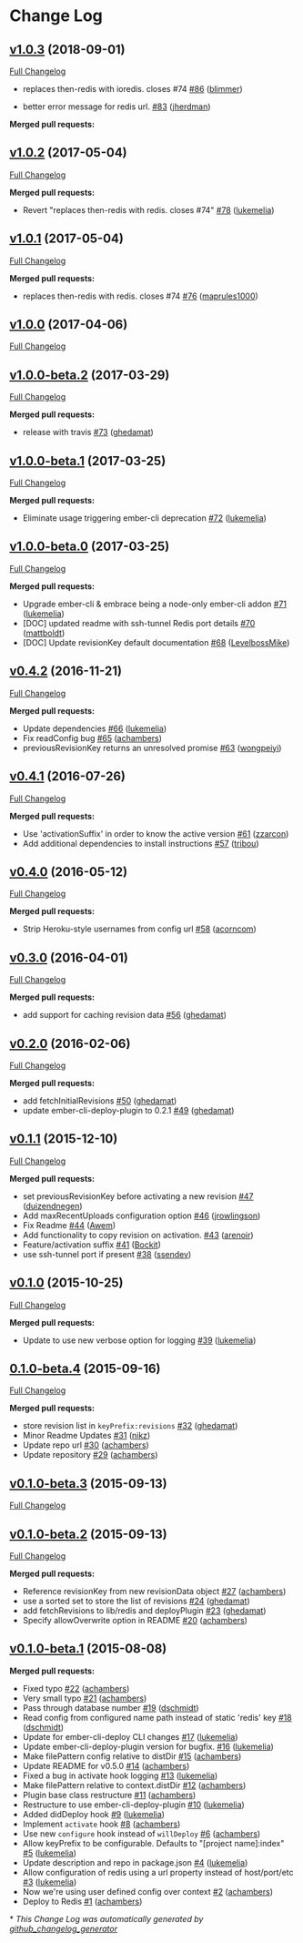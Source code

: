 # Change Log

## [v1.0.3](https://github.com/ember-cli-deploy/ember-cli-deploy-redis/tree/v1.0.3) (2018-09-01)
[Full Changelog](https://github.com/ember-cli-deploy/ember-cli-deploy-redis/compare/v1.0.2...v1.0.3)

- replaces then-redis with ioredis. closes \#74 [\#86](https://github.com/ember-cli-deploy/ember-cli-deploy-redis/pull/86) ([blimmer](https://github.com/blimmer))

- better error message for redis url. [\#83](https://github.com/ember-cli-deploy/ember-cli-deploy-redis/pull/83) ([jherdman](https://github.com/jherdman))


**Merged pull requests:**

## [v1.0.2](https://github.com/ember-cli-deploy/ember-cli-deploy-redis/tree/v1.0.2) (2017-05-04)
[Full Changelog](https://github.com/ember-cli-deploy/ember-cli-deploy-redis/compare/v1.0.1...v1.0.2)

**Merged pull requests:**

- Revert "replaces then-redis with redis. closes \#74" [\#78](https://github.com/ember-cli-deploy/ember-cli-deploy-redis/pull/78) ([lukemelia](https://github.com/lukemelia))

## [v1.0.1](https://github.com/ember-cli-deploy/ember-cli-deploy-redis/tree/v1.0.1) (2017-05-04)
[Full Changelog](https://github.com/ember-cli-deploy/ember-cli-deploy-redis/compare/v1.0.0...v1.0.1)

**Merged pull requests:**

- replaces then-redis with redis. closes \#74 [\#76](https://github.com/ember-cli-deploy/ember-cli-deploy-redis/pull/76) ([maprules1000](https://github.com/maprules1000))

## [v1.0.0](https://github.com/ember-cli-deploy/ember-cli-deploy-redis/tree/v1.0.0) (2017-04-06)
[Full Changelog](https://github.com/ember-cli-deploy/ember-cli-deploy-redis/compare/v1.0.0-beta.2...v1.0.0)

## [v1.0.0-beta.2](https://github.com/ember-cli-deploy/ember-cli-deploy-redis/tree/v1.0.0-beta.2) (2017-03-29)
[Full Changelog](https://github.com/ember-cli-deploy/ember-cli-deploy-redis/compare/v1.0.0-beta.1...v1.0.0-beta.2)

**Merged pull requests:**

- release with travis [\#73](https://github.com/ember-cli-deploy/ember-cli-deploy-redis/pull/73) ([ghedamat](https://github.com/ghedamat))

## [v1.0.0-beta.1](https://github.com/ember-cli-deploy/ember-cli-deploy-redis/tree/v1.0.0-beta.1) (2017-03-25)
[Full Changelog](https://github.com/ember-cli-deploy/ember-cli-deploy-redis/compare/v1.0.0-beta.0...v1.0.0-beta.1)

**Merged pull requests:**

- Eliminate usage triggering ember-cli deprecation [\#72](https://github.com/ember-cli-deploy/ember-cli-deploy-redis/pull/72) ([lukemelia](https://github.com/lukemelia))

## [v1.0.0-beta.0](https://github.com/ember-cli-deploy/ember-cli-deploy-redis/tree/v1.0.0-beta.0) (2017-03-25)
[Full Changelog](https://github.com/ember-cli-deploy/ember-cli-deploy-redis/compare/v0.4.2...v1.0.0-beta.0)

**Merged pull requests:**

- Upgrade ember-cli & embrace being a node-only ember-cli addon [\#71](https://github.com/ember-cli-deploy/ember-cli-deploy-redis/pull/71) ([lukemelia](https://github.com/lukemelia))
- \[DOC\] updated readme with ssh-tunnel Redis port details [\#70](https://github.com/ember-cli-deploy/ember-cli-deploy-redis/pull/70) ([mattboldt](https://github.com/mattboldt))
- \[DOC\] Update revisionKey default documentation [\#68](https://github.com/ember-cli-deploy/ember-cli-deploy-redis/pull/68) ([LevelbossMike](https://github.com/LevelbossMike))

## [v0.4.2](https://github.com/ember-cli-deploy/ember-cli-deploy-redis/tree/v0.4.2) (2016-11-21)
[Full Changelog](https://github.com/ember-cli-deploy/ember-cli-deploy-redis/compare/v0.4.1...v0.4.2)

**Merged pull requests:**

- Update dependencies [\#66](https://github.com/ember-cli-deploy/ember-cli-deploy-redis/pull/66) ([lukemelia](https://github.com/lukemelia))
- Fix readConfig bug [\#65](https://github.com/ember-cli-deploy/ember-cli-deploy-redis/pull/65) ([achambers](https://github.com/achambers))
- previousRevisionKey returns an unresolved promise [\#63](https://github.com/ember-cli-deploy/ember-cli-deploy-redis/pull/63) ([wongpeiyi](https://github.com/wongpeiyi))

## [v0.4.1](https://github.com/ember-cli-deploy/ember-cli-deploy-redis/tree/v0.4.1) (2016-07-26)
[Full Changelog](https://github.com/ember-cli-deploy/ember-cli-deploy-redis/compare/v0.4.0...v0.4.1)

**Merged pull requests:**

- Use 'activationSuffix' in order to know the active version [\#61](https://github.com/ember-cli-deploy/ember-cli-deploy-redis/pull/61) ([zzarcon](https://github.com/zzarcon))
- Add additional dependencies to install instructions [\#57](https://github.com/ember-cli-deploy/ember-cli-deploy-redis/pull/57) ([tribou](https://github.com/tribou))

## [v0.4.0](https://github.com/ember-cli-deploy/ember-cli-deploy-redis/tree/v0.4.0) (2016-05-12)
[Full Changelog](https://github.com/ember-cli-deploy/ember-cli-deploy-redis/compare/v0.3.0...v0.4.0)

**Merged pull requests:**

- Strip Heroku-style usernames from config url [\#58](https://github.com/ember-cli-deploy/ember-cli-deploy-redis/pull/58) ([acorncom](https://github.com/acorncom))

## [v0.3.0](https://github.com/ember-cli-deploy/ember-cli-deploy-redis/tree/v0.3.0) (2016-04-01)
[Full Changelog](https://github.com/ember-cli-deploy/ember-cli-deploy-redis/compare/v0.2.0...v0.3.0)

**Merged pull requests:**

- add support for caching revision data [\#56](https://github.com/ember-cli-deploy/ember-cli-deploy-redis/pull/56) ([ghedamat](https://github.com/ghedamat))

## [v0.2.0](https://github.com/ember-cli-deploy/ember-cli-deploy-redis/tree/v0.2.0) (2016-02-06)
[Full Changelog](https://github.com/ember-cli-deploy/ember-cli-deploy-redis/compare/v0.1.1...v0.2.0)

**Merged pull requests:**

- add fetchInitialRevisions [\#50](https://github.com/ember-cli-deploy/ember-cli-deploy-redis/pull/50) ([ghedamat](https://github.com/ghedamat))
- update ember-cli-deploy-plugin to 0.2.1 [\#49](https://github.com/ember-cli-deploy/ember-cli-deploy-redis/pull/49) ([ghedamat](https://github.com/ghedamat))

## [v0.1.1](https://github.com/ember-cli-deploy/ember-cli-deploy-redis/tree/v0.1.1) (2015-12-10)
[Full Changelog](https://github.com/ember-cli-deploy/ember-cli-deploy-redis/compare/v0.1.0...v0.1.1)

**Merged pull requests:**

- set previousRevisionKey before activating a new revision [\#47](https://github.com/ember-cli-deploy/ember-cli-deploy-redis/pull/47) ([duizendnegen](https://github.com/duizendnegen))
- Add maxRecentUploads configuration option [\#46](https://github.com/ember-cli-deploy/ember-cli-deploy-redis/pull/46) ([jrowlingson](https://github.com/jrowlingson))
- Fix Readme [\#44](https://github.com/ember-cli-deploy/ember-cli-deploy-redis/pull/44) ([Awem](https://github.com/Awem))
- Add functionality to copy revision on activation.  [\#43](https://github.com/ember-cli-deploy/ember-cli-deploy-redis/pull/43) ([arenoir](https://github.com/arenoir))
- Feature/activation suffix [\#41](https://github.com/ember-cli-deploy/ember-cli-deploy-redis/pull/41) ([Bockit](https://github.com/Bockit))
- use ssh-tunnel port if present [\#38](https://github.com/ember-cli-deploy/ember-cli-deploy-redis/pull/38) ([ssendev](https://github.com/ssendev))

## [v0.1.0](https://github.com/ember-cli-deploy/ember-cli-deploy-redis/tree/v0.1.0) (2015-10-25)
[Full Changelog](https://github.com/ember-cli-deploy/ember-cli-deploy-redis/compare/0.1.0-beta.4...v0.1.0)

**Merged pull requests:**

- Update to use new verbose option for logging [\#39](https://github.com/ember-cli-deploy/ember-cli-deploy-redis/pull/39) ([lukemelia](https://github.com/lukemelia))

## [0.1.0-beta.4](https://github.com/ember-cli-deploy/ember-cli-deploy-redis/tree/0.1.0-beta.4) (2015-09-16)
[Full Changelog](https://github.com/ember-cli-deploy/ember-cli-deploy-redis/compare/v0.1.0-beta.3...0.1.0-beta.4)

**Merged pull requests:**

- store revision list in `keyPrefix:revisions` [\#32](https://github.com/ember-cli-deploy/ember-cli-deploy-redis/pull/32) ([ghedamat](https://github.com/ghedamat))
- Minor Readme Updates [\#31](https://github.com/ember-cli-deploy/ember-cli-deploy-redis/pull/31) ([nikz](https://github.com/nikz))
- Update repo url [\#30](https://github.com/ember-cli-deploy/ember-cli-deploy-redis/pull/30) ([achambers](https://github.com/achambers))
- Update repository [\#29](https://github.com/ember-cli-deploy/ember-cli-deploy-redis/pull/29) ([achambers](https://github.com/achambers))

## [v0.1.0-beta.3](https://github.com/ember-cli-deploy/ember-cli-deploy-redis/tree/v0.1.0-beta.3) (2015-09-13)
[Full Changelog](https://github.com/ember-cli-deploy/ember-cli-deploy-redis/compare/v0.1.0-beta.2...v0.1.0-beta.3)

## [v0.1.0-beta.2](https://github.com/ember-cli-deploy/ember-cli-deploy-redis/tree/v0.1.0-beta.2) (2015-09-13)
[Full Changelog](https://github.com/ember-cli-deploy/ember-cli-deploy-redis/compare/v0.1.0-beta.1...v0.1.0-beta.2)

**Merged pull requests:**

- Reference revisionKey from new revisionData object [\#27](https://github.com/ember-cli-deploy/ember-cli-deploy-redis/pull/27) ([achambers](https://github.com/achambers))
- use a sorted set to store the list of revisions [\#24](https://github.com/ember-cli-deploy/ember-cli-deploy-redis/pull/24) ([ghedamat](https://github.com/ghedamat))
- add fetchRevisions to lib/redis and deployPlugin [\#23](https://github.com/ember-cli-deploy/ember-cli-deploy-redis/pull/23) ([ghedamat](https://github.com/ghedamat))
- Specify allowOverwrite option in README [\#20](https://github.com/ember-cli-deploy/ember-cli-deploy-redis/pull/20) ([achambers](https://github.com/achambers))

## [v0.1.0-beta.1](https://github.com/ember-cli-deploy/ember-cli-deploy-redis/tree/v0.1.0-beta.1) (2015-08-08)
**Merged pull requests:**

- Fixed typo [\#22](https://github.com/ember-cli-deploy/ember-cli-deploy-redis/pull/22) ([achambers](https://github.com/achambers))
- Very small typo [\#21](https://github.com/ember-cli-deploy/ember-cli-deploy-redis/pull/21) ([achambers](https://github.com/achambers))
- Pass through database number [\#19](https://github.com/ember-cli-deploy/ember-cli-deploy-redis/pull/19) ([dschmidt](https://github.com/dschmidt))
- Read config from configured name path instead of static 'redis' key [\#18](https://github.com/ember-cli-deploy/ember-cli-deploy-redis/pull/18) ([dschmidt](https://github.com/dschmidt))
- Update for ember-cli-deploy CLI changes [\#17](https://github.com/ember-cli-deploy/ember-cli-deploy-redis/pull/17) ([lukemelia](https://github.com/lukemelia))
- Update ember-cli-deploy-plugin version for bugfix. [\#16](https://github.com/ember-cli-deploy/ember-cli-deploy-redis/pull/16) ([lukemelia](https://github.com/lukemelia))
- Make filePattern config relative to distDir [\#15](https://github.com/ember-cli-deploy/ember-cli-deploy-redis/pull/15) ([achambers](https://github.com/achambers))
- Update README for v0.5.0 [\#14](https://github.com/ember-cli-deploy/ember-cli-deploy-redis/pull/14) ([achambers](https://github.com/achambers))
- Fixed a bug in activate hook logging [\#13](https://github.com/ember-cli-deploy/ember-cli-deploy-redis/pull/13) ([lukemelia](https://github.com/lukemelia))
- Make filePattern relative to context.distDir [\#12](https://github.com/ember-cli-deploy/ember-cli-deploy-redis/pull/12) ([achambers](https://github.com/achambers))
- Plugin base class restructure [\#11](https://github.com/ember-cli-deploy/ember-cli-deploy-redis/pull/11) ([achambers](https://github.com/achambers))
- Restructure to use ember-cli-deploy-plugin [\#10](https://github.com/ember-cli-deploy/ember-cli-deploy-redis/pull/10) ([lukemelia](https://github.com/lukemelia))
- Added didDeploy hook [\#9](https://github.com/ember-cli-deploy/ember-cli-deploy-redis/pull/9) ([lukemelia](https://github.com/lukemelia))
- Implement `activate` hook [\#8](https://github.com/ember-cli-deploy/ember-cli-deploy-redis/pull/8) ([achambers](https://github.com/achambers))
- Use new `configure` hook instead of `willDeploy` [\#6](https://github.com/ember-cli-deploy/ember-cli-deploy-redis/pull/6) ([achambers](https://github.com/achambers))
- Allow keyPrefix to be configurable. Defaults to "\[project name\]:index" [\#5](https://github.com/ember-cli-deploy/ember-cli-deploy-redis/pull/5) ([lukemelia](https://github.com/lukemelia))
- Update description and repo in package.json [\#4](https://github.com/ember-cli-deploy/ember-cli-deploy-redis/pull/4) ([lukemelia](https://github.com/lukemelia))
- Allow configuration of redis using a url property instead of host/port/etc [\#3](https://github.com/ember-cli-deploy/ember-cli-deploy-redis/pull/3) ([lukemelia](https://github.com/lukemelia))
- Now we're using user defined config over context [\#2](https://github.com/ember-cli-deploy/ember-cli-deploy-redis/pull/2) ([achambers](https://github.com/achambers))
- Deploy to Redis [\#1](https://github.com/ember-cli-deploy/ember-cli-deploy-redis/pull/1) ([achambers](https://github.com/achambers))



\* *This Change Log was automatically generated by [github_changelog_generator](https://github.com/skywinder/Github-Changelog-Generator)*

